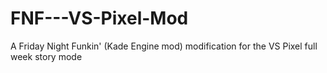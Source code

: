# FNF---VS-Pixel-Mod
A Friday Night Funkin' (Kade Engine mod) modification for the VS Pixel full week story mode
